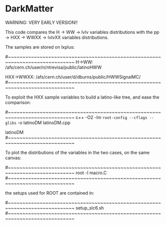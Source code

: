 # DarkMatter

WARNING: VERY EARLY VERSION!! 

This code compares the H -> WW -> lvlv variables distributions with the pp -> HXX -> WWXX -> lvlvXX variables distributions.

The samples are stored on lxplus:

#~~~~~~~~~~~~~~~~~~~~~~~~~~~~~~~~~~~~~~~~~~~~~~~~~~~~~~~~~~~~~~~~~~~~~~~~~~~~~
H->WW: /afs/cern.ch/user/n/ntrevisa/public/latinoHWW

HXX->WWXX: /afs/cern.ch/user/d/dburns/public/HWWSignalMC/
#~~~~~~~~~~~~~~~~~~~~~~~~~~~~~~~~~~~~~~~~~~~~~~~~~~~~~~~~~~~~~~~~~~~~~~~~~~~~~

To exploit the HXX sample variables to build a latino-like tree, and ease the comparison:

#~~~~~~~~~~~~~~~~~~~~~~~~~~~~~~~~~~~~~~~~~~~~~~~~~~~~~~~~~~~~~~~~~~~~~~~~~~~~~
c++ -O2 -lm `root-config --cflags --glibs` -o latinoDM latinoDM.cpp

latinoDM
#~~~~~~~~~~~~~~~~~~~~~~~~~~~~~~~~~~~~~~~~~~~~~~~~~~~~~~~~~~~~~~~~~~~~~~~~~~~~~

To plot the distributions of the variables in the two cases, on the same canvas:

#~~~~~~~~~~~~~~~~~~~~~~~~~~~~~~~~~~~~~~~~~~~~~~~~~~~~~~~~~~~~~~~~~~~~~~~~~~~~~
root -l macro.C
#~~~~~~~~~~~~~~~~~~~~~~~~~~~~~~~~~~~~~~~~~~~~~~~~~~~~~~~~~~~~~~~~~~~~~~~~~~~~~

the setups used for ROOT are contained in:

#~~~~~~~~~~~~~~~~~~~~~~~~~~~~~~~~~~~~~~~~~~~~~~~~~~~~~~~~~~~~~~~~~~~~~~~~~~~~~
 setup_slc6.sh
#~~~~~~~~~~~~~~~~~~~~~~~~~~~~~~~~~~~~~~~~~~~~~~~~~~~~~~~~~~~~~~~~~~~~~~~~~~~~~
